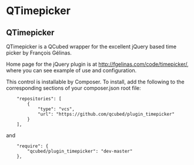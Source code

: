 # QTimepicker

## QTimepicker
QTimepicker is a QCubed wrapper for the excellent jQuery based time picker by François Gélinas.

Home page for the jQuery plugin is at http://fgelinas.com/code/timepicker/, where you 
can see example of use and configuration.

This control is installable by Composer. To install, add the following to the corresponding sections of your composer.json root file:
```
	"repositories": [
        {
            "type": "vcs",
            "url": "https://github.com/qcubed/plugin_timepicker"
        }
    ],
```    
and
```
	"require": {
		"qcubed/plugin_timepicker": "dev-master"
	},

```
